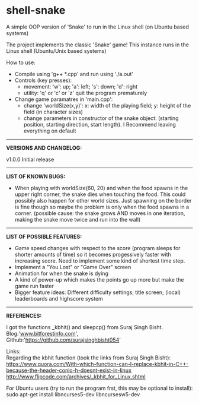 # shell-snake
A simple OOP version of 'Snake' to run in the Linux shell (on Ubuntu based systems)   
   
The project implements the classic 'Snake' game! This instance runs in the Linux shell (Ubuntu/Unix based systems)   

How to use:
- Compile using 'g++ *.cpp' and run using './a.out'
- Controls (key presses):
	- movement: 'w': up; 'a': left; 's': down; 'd': right  
	- utility: 'q' or 'c' or 'z' quit the program prematurely
- Change game paramatres in 'main.cpp':
	- change 'worldSize(x,y)': x: width of the playing field; y: height of the field (in character sizes)
	- change parameters in constructor of the snake object: (starting position, starting direction, start length). I Recommend leaving everything on default


***

**VERSIONS AND CHANGELOG:**   

v1.0.0 Initial release

***

**LIST OF KNOWN BUGS:**  
- When playing with worldSize(60, 20) and when the food spawns in the upper right corner, the snake dies when touching the food. This could possibly also happen for other world sizes. Just spawning on the border is fine though so maybe the problem is only when the food spawns in a corner. (possible cause: the snake grows AND moves in one iteration, making the snake move twice and run into the wall)

***
  
**LIST OF POSSIBLE FEATURES:**  
- Game speed changes with respect to the score (program sleeps for shorter amounts of time) so it becomes progessively faster with increasing score. Need to implement some kind of shortest time step.  
- Implement a "You Lost" or "Game Over" screen  
- Animation for when the snake is dying   
- A kind of power-up which makes the points go up more but make the game run faster  
- Bigger feature ideas: Different difficulty settings; title screen; (local) leaderboards and highscore system   
   
***

**REFERENCES:**    
    
I got the functions _kbhit() and sleepcp() from Suraj Singh Bisht.    
Blog:'www.bitforestinfo.com', Github:'https://github.com/surajsinghbisht054'   
   
Links:    
Regarding the kbhit function (took the links from Suraj Singh Bisht):  
https://www.quora.com/With-which-function-can-I-replace-kbhit-in-C++-because-the-header-conio-h-doesnt-exist-in-linux  
http://www.flipcode.com/archives/_kbhit_for_Linux.shtml    

For Ubuntu users (try to run the program frst, this may be optional to install):  
sudo apt-get install libncurses5-dev libncursesw5-dev
